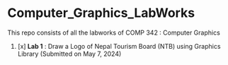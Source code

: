# Computer_Graphics_LabWorks

This repo consists of all the labworks of COMP 342 : Computer Graphics

1. [x] **Lab 1** : Draw a Logo of Nepal Tourism Board (NTB) using Graphics Library (Submitted on May 7, 2024)

